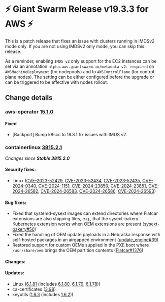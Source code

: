 # :zap: Giant Swarm Release v19.3.3 for AWS :zap:

This is a patch release that fixes an issue with clusters running in IMDSv2 mode only. If you are not using IMDSv2 only mode, you can skip this release.

As a reminder, enabling `IMDS v2` only support for the EC2 instances can be set via an annotation `alpha.aws.giantswarm.io/metadata-v2: required` on `AWSMachineDeployment` (for nodepools) and to `AWSControlPlane` (for control-plane nodes). The setting can be either configured before the upgrade or can be triggered to be effective with nodes rollout.

## Change details


### aws-operator [15.1.0](https://github.com/giantswarm/aws-operator/releases/tag/v15.1.0)

#### Fixed
- [Backport] Bump k8scc to 16.8.1 fix issues with IMDS v2.



### containerlinux [3815.2.1](https://www.flatcar-linux.org/releases/#release-3815.2.1)

_Changes since **Stable 3815.2.0**_
 
 #### Security fixes:
 
 - Linux ([CVE-2023-52429](https://nvd.nist.gov/vuln/detail/CVE-2023-52429), [CVE-2023-52434](https://nvd.nist.gov/vuln/detail/CVE-2023-52434), [CVE-2023-52435](https://nvd.nist.gov/vuln/detail/CVE-2023-52435), [CVE-2024-0340](https://nvd.nist.gov/vuln/detail/CVE-2024-0340), [CVE-2024-1151](https://nvd.nist.gov/vuln/detail/CVE-2024-1151), [CVE-2024-23850](https://nvd.nist.gov/vuln/detail/CVE-2024-23850), [CVE-2024-23851](https://nvd.nist.gov/vuln/detail/CVE-2024-23851), [CVE-2024-26582](https://nvd.nist.gov/vuln/detail/CVE-2024-26582), [CVE-2024-26583](https://nvd.nist.gov/vuln/detail/CVE-2024-26583), [CVE-2024-26586](https://nvd.nist.gov/vuln/detail/CVE-2024-26586), [CVE-2024-26593](https://nvd.nist.gov/vuln/detail/CVE-2024-26593))
 
 #### Bug fixes:
 
 - Fixed that systemd-sysext images can extend directories where Flatcar extensions are also shipping files, e.g., that the sysext-bakery Kubernetes extension works when OEM extensions are present ([sysext-bakery#50](https://github.com/flatcar/sysext-bakery/issues/50))
 - Fixed the handling of OEM update payloads in a Nebraska response with self-hosted packages in an airgapped environment ([update_engine#39](https://github.com/flatcar/update_engine/pull/39))
 - Restored support for custom OEMs supplied in the PXE boot where `/usr/share/oem` brings the OEM partition contents ([Flatcar#1376](https://github.com/flatcar/Flatcar/issues/1376))
 
 #### Changes:
 
 
 #### Updates:
 
 - Linux ([6.1.81](https://lwn.net/Articles/964562) (includes [6.1.80](https://lwn.net/Articles/964174), [6.1.79](https://lwn.net/Articles/963358), [6.1.78](https://lwn.net/Articles/962559)))
 - ca-certificates ([3.98](https://firefox-source-docs.mozilla.org/security/nss/releases/nss_3_98.html))
 - keyutils ([1.6.3](https://git.kernel.org/pub/scm/linux/kernel/git/dhowells/keyutils.git/commit/?id=cb3bb194cca88211cbfcdde2f10c0f43c3fb8ec3) (includes [1.6.2](https://git.kernel.org/pub/scm/linux/kernel/git/dhowells/keyutils.git/commit/?id=454f80f537e5d1aad506599b6776e4cc1cf5f0f2)))


